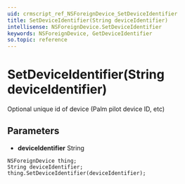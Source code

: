 ```yaml
---
uid: crmscript_ref_NSForeignDevice_SetDeviceIdentifier
title: SetDeviceIdentifier(String deviceIdentifier)
intellisense: NSForeignDevice.SetDeviceIdentifier
keywords: NSForeignDevice, GetDeviceIdentifier
so.topic: reference
---
```


# SetDeviceIdentifier(String deviceIdentifier)

Optional unique id of device (Palm pilot device ID, etc)

## Parameters

* **deviceIdentifier** String

```crmscript
NSForeignDevice thing;
String deviceIdentifier;
thing.SetDeviceIdentifier(deviceIdentifier);
```

